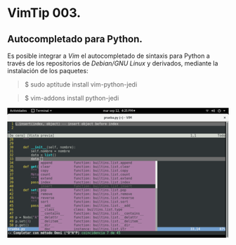 # VimTip 003.

## Autocompletado para Python.

Es posible integrar a *Vim* el autocompletado de sintaxis para Python a través de los repositorios de *Debian/GNU Linux* y derivados, mediante la instalación de los paquetes:

>$ sudo aptitude install vim-python-jedi

>$ vim-addons install python-jedi

![](screenshots/edecena75_002.png "Autocompletado para Python")
